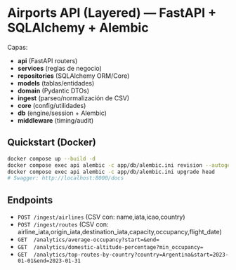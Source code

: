 # Airports API (Layered) — FastAPI + SQLAlchemy + Alembic

Capas:
- **api** (FastAPI routers)
- **services** (reglas de negocio)
- **repositories** (SQLAlchemy ORM/Core)
- **models** (tablas/entidades)
- **domain** (Pydantic DTOs)
- **ingest** (parseo/normalización de CSV)
- **core** (config/utilidades)
- **db** (engine/session + Alembic)
- **middleware** (timing/audit)

## Quickstart (Docker)
```bash
docker compose up --build -d
docker compose exec api alembic -c app/db/alembic.ini revision --autogenerate -m "init"
docker compose exec api alembic -c app/db/alembic.ini upgrade head
# Swagger: http://localhost:8000/docs
```

## Endpoints
- `POST /ingest/airlines` (CSV con: name,iata,icao,country)
- `POST /ingest/routes`   (CSV con: airline_iata,origin_iata,destination_iata,capacity,occupancy,flight_date)
- `GET  /analytics/average-occupancy?start=&end=`
- `GET  /analytics/domestic-altitude-percentage?min_occupancy=`
- `GET  /analytics/top-routes-by-country?country=Argentina&start=2023-01-01&end=2023-01-31`
